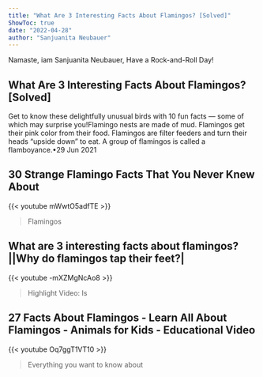 ```yaml
---
title: "What Are 3 Interesting Facts About Flamingos? [Solved]"
ShowToc: true 
date: "2022-04-28"
author: "Sanjuanita Neubauer" 
---
```


Namaste, iam Sanjuanita Neubauer, Have a Rock-and-Roll Day!
## What Are 3 Interesting Facts About Flamingos? [Solved]
 Get to know these delightfully unusual birds with 10 fun facts — some of which may surprise you!Flamingo nests are made of mud. 
 Flamingos get their pink color from their food. 
 Flamingos are filter feeders and turn their heads “upside down” to eat. 
 A group of flamingos is called a flamboyance.•29 Jun 2021

## 30 Strange Flamingo Facts That You Never Knew About
{{< youtube mWwtO5adfTE >}}
>Flamingos

## What are 3 interesting facts about flamingos?||Why do flamingos tap their feet?|
{{< youtube -mXZMgNcAo8 >}}
>Highlight Video: Is 

## 27 Facts About Flamingos - Learn All About Flamingos - Animals for Kids - Educational Video
{{< youtube Oq7ggT1VT10 >}}
>Everything you want to know about 

